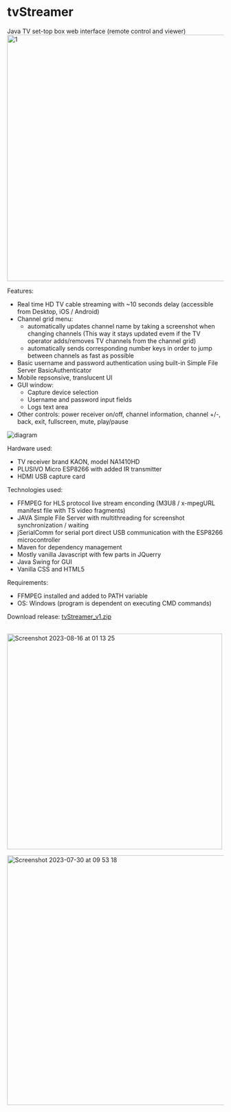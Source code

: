 # tvStreamer
Java TV set-top box web interface (remote control and viewer)
<br>
<img width="571" alt="1" src="https://github.com/vladcomarlau/tvStreamer/assets/102293760/4de1306c-dc4d-45a2-8588-c89c1ef891d4">

Features:
  - Real time HD TV cable streaming with ~10 seconds delay (accessible from Desktop, iOS / Android)
  - Channel grid menu:
      - automatically updates channel name by taking a screenshot when changing channels
        (This way it stays updated evem if the TV operator adds/removes TV channels from the channel grid)
      - automatically sends corresponding number keys in order to jump between channels as fast as possible
  - Basic username and password authentication using built-in Simple File Server BasicAuthenticator
  - Mobile repsonsive, translucent UI
  - GUI window:
      - Capture device selection
      - Username and password input fields
      - Logs text area
  - Other controls: power receiver on/off, channel information, channel +/-, back, exit, fullscreen, mute, play/pause

![diagram](https://github.com/vladcomarlau/tvStreamer/assets/102293760/e304980c-c183-42ae-af1b-588debdbc588)

Hardware used:
  - TV receiver brand KAON, model NA1410HD
  - PLUSIVO Micro ESP8266 with added IR transmitter
  - HDMI USB capture card
    
Technologies used:
  - FFMPEG for HLS protocol live stream enconding (M3U8 / x-mpegURL manifest file with TS video fragments)
  - JAVA Simple File Server with multithreading for screenshot synchronization / waiting
  - jSerialComm for serial port direct USB communication with the ESP8266 microcontroller
  - Maven for dependency management
  - Mostly vanilla Javascript with few parts in JQuerry
  - Java Swing for GUI
  - Vanilla CSS and HTML5
    
Requirements:
- FFMPEG installed and added to PATH variable
- OS: Windows (program is dependent on executing CMD commands)

Download release:
<a href="https://github.com/vladcomarlau/tvStreamer/releases/tag/v1">tvStreamer_v1.zip</a>

&nbsp;&nbsp;&nbsp;&nbsp;&nbsp;&nbsp;<img width="500" alt="Screenshot 2023-08-16 at 01 13 25" src="https://github.com/vladcomarlau/tvStreamer/assets/102293760/d7605e7d-4c16-4ea0-b330-e6165dcc2e49">

<img width="579" alt="Screenshot 2023-07-30 at 09 53 18" src="https://github.com/vladcomarlau/tvStreamer/assets/102293760/5e88f055-ae74-4eea-9061-3fb084f7dfa2">




